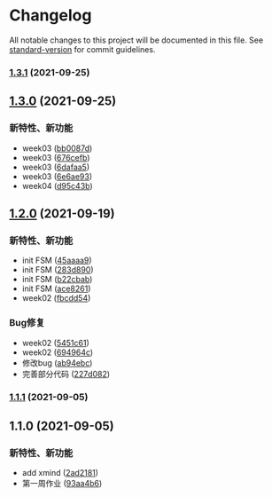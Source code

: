 # Changelog

All notable changes to this project will be documented in this file. See [standard-version](https://github.com/conventional-changelog/standard-version) for commit guidelines.

### [1.3.1](https://github.com/lmw6412036/geekbang/compare/v1.3.0...v1.3.1) (2021-09-25)

## [1.3.0](https://github.com/lmw6412036/geekbang/compare/v1.2.0...v1.3.0) (2021-09-25)


### 新特性、新功能

* week03 ([bb0087d](https://github.com/lmw6412036/geekbang/commit/bb0087dc370d0e73eebc51a9c5852673a64da006))
* week03 ([676cefb](https://github.com/lmw6412036/geekbang/commit/676cefb051a55369221fd00816f3a02d78518b43))
* week03 ([6dafaa5](https://github.com/lmw6412036/geekbang/commit/6dafaa5924611b1dfa177b346d87f6bc3cc48ad9))
* week03 ([6e6ae93](https://github.com/lmw6412036/geekbang/commit/6e6ae939ca9fbd4172ef4012329d807c6a7caad3))
* week04 ([d95c43b](https://github.com/lmw6412036/geekbang/commit/d95c43b2ad1d87af5df318d503ec6cb8f68409be))

## [1.2.0](https://github.com/lmw6412036/geekbang/compare/v1.1.1...v1.2.0) (2021-09-19)


### 新特性、新功能

* init FSM ([45aaaa9](https://github.com/lmw6412036/geekbang/commit/45aaaa93a4e2ff27d053da6a1edea20b6ceef7df))
* init FSM ([283d890](https://github.com/lmw6412036/geekbang/commit/283d890c988cc416f0368220ece011ac4536c3fd))
* init FSM ([b22cbab](https://github.com/lmw6412036/geekbang/commit/b22cbab34f882827e2e1ba89cf8bfbbda438ee7d))
* init FSM ([ace8261](https://github.com/lmw6412036/geekbang/commit/ace826171f4f80d3b077044a858fb7111beb1772))
* week02 ([fbcdd54](https://github.com/lmw6412036/geekbang/commit/fbcdd54a5610865f4fd1854cc55250e876fd2196))


### Bug修复

* week02 ([5451c61](https://github.com/lmw6412036/geekbang/commit/5451c61ad7497f1af596730410ad3e52c7cc9762))
* week02 ([694964c](https://github.com/lmw6412036/geekbang/commit/694964c7abc008a1e0abcc736c49eacffb058984))
* 修改bug ([ab94ebc](https://github.com/lmw6412036/geekbang/commit/ab94ebc647f6244e1d866578d214ee6939039410))
* 完善部分代码 ([227d082](https://github.com/lmw6412036/geekbang/commit/227d082d543e41321ee7ffc6be17dc87a897422e))

### [1.1.1](https://github.com/lmw6412036/geekbang/compare/v1.1.0...v1.1.1) (2021-09-05)

## 1.1.0 (2021-09-05)


### 新特性、新功能

* add xmind ([2ad2181](https://github.com/lmw6412036/geekbang/commit/2ad2181717d9a7c342d2eba76c541ea696d96eb5))
* 第一周作业 ([93aa4b6](https://github.com/lmw6412036/geekbang/commit/93aa4b638f72764a5c0ae47d5609ea2ecc263f90))
